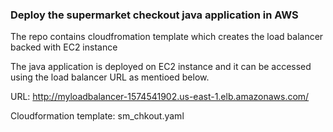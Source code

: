 ### Deploy the supermarket checkout java application in AWS

The repo contains cloudfromation template which creates the load balancer backed with EC2 instance

The java application is deployed on EC2 instance and it can be accessed using the load balancer URL as mentioed below.

URL: http://myloadbalancer-1574541902.us-east-1.elb.amazonaws.com/

Cloudformation template: sm_chkout.yaml